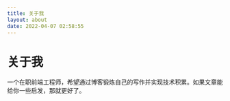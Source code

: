 ```yaml
---
title: 关于我
layout: about
date: 2022-04-07 02:58:55
---
```


# 关于我  
一个在职前端工程师，希望通过博客锻炼自己的写作并实现技术积累。如果文章能给你一些启发，那就更好了。
